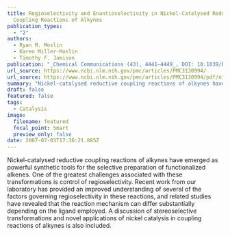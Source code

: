 ```yaml
---
title: Regioselectivity and Enantioselectivity in Nickel-Catalysed Reductive
  Coupling Reactions of Alkynes
publication_types:
  - "2"
authors:
  - Ryan M. Moslin
  - Karen Miller-Moslin
  - Timothy F. Jamison
publication: "_Chemical Communications (43), 4441–4449_, DOI: 10.1039/b707737h"
url_source: https://www.ncbi.nlm.nih.gov/pmc/articles/PMC3130994/
url_source: https://www.ncbi.nlm.nih.gov/pmc/articles/PMC3130994/pdf/nihms-308281.pdf
summary: "Nickel-catalysed reductive coupling reactions of alkynes have emerged as powerful synthetic tools for the selective preparation of functionalized alkenes. One of the greatest challenges associated with these transformations is control of regioselectivity. Recent work from our laboratory has provided an improved understanding of several of the factors governing regioselectivity in these reactions, and related studies have revealed that the reaction mechanism can differ substantially depending on the ligand employed. A discussion of stereoselective transformations and novel applications of nickel catalysis in coupling reactions of alkynes is also included."
draft: false
featured: false
tags:
  - Catalysis
image:
  filename: featured
  focal_point: Smart
  preview_only: false
date: 2007-07-03T17:36:21.085Z
---
```

  Nickel-catalysed reductive coupling reactions of alkynes have emerged as powerful synthetic tools for the selective preparation of functionalized alkenes. One of the greatest challenges associated with these transformations is control of regioselectivity. Recent work from our laboratory has provided an improved understanding of several of the factors governing regioselectivity in these reactions, and related studies have revealed that the reaction mechanism can differ substantially depending on the ligand employed. A discussion of stereoselective transformations and novel applications of nickel catalysis in coupling reactions of alkynes is also included.

